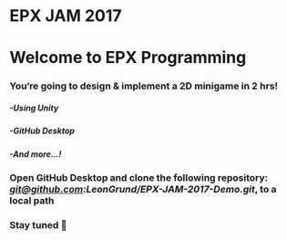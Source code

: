 # EPX JAM 2017


# Welcome to EPX Programming 
### You‘re going to design & implement a 2D minigame in 2 hrs!
##### -Using Unity
##### -GitHub Desktop
##### -And more...!
### Open GitHub Desktop and clone the following repository: *git@github.com:LeonGrund/EPX-JAM-2017-Demo.git*, to a local path
### Stay tuned 




